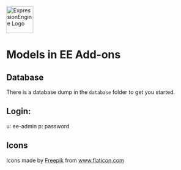 <img src="https://expressionengine.com/asset/img/expressionengine-with-text.svg" alt="ExpressionEngine Logo" height="70" >

# Models in EE Add-ons

## Database
There is a database dump in the `database` folder to get you started.

## Login:
u: ee-admin
p: password

## Icons

Icons made by <a href="https://www.flaticon.com/authors/freepik" title="Freepik">Freepik</a> from <a href="https://www.flaticon.com/" title="Flaticon">www.flaticon.com</a>
